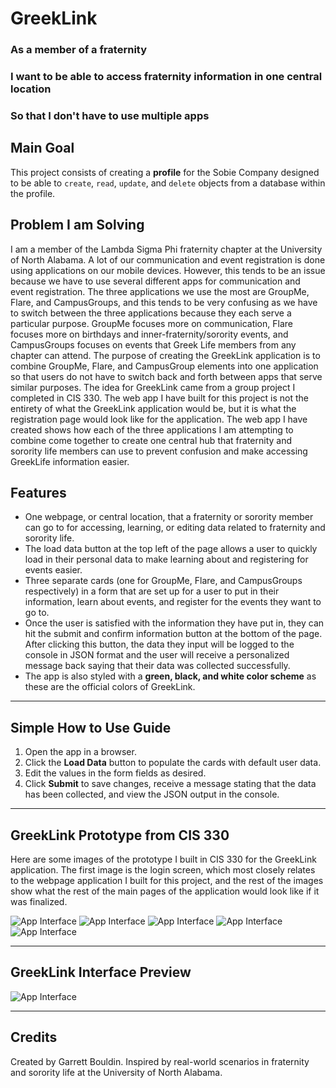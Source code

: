 # GreekLink

### As a member of a fraternity

### I want to be able to access fraternity information in one central location

### So that I don't have to use multiple apps

## Main Goal
This project consists of creating a **profile** for the Sobie Company designed to be able to `create`, `read`, `update`, and `delete` objects from a database within the profile.

## Problem I am Solving
I am a member of the Lambda Sigma Phi fraternity chapter at the University of North Alabama. A lot of our communication and event registration is done using applications on our mobile devices. However, this tends to be an issue because we have to use several different apps for communication and event registration. The three applications we use the most are GroupMe, Flare, and CampusGroups, and this tends to be very confusing as we have to switch between the three applications because they each serve a particular purpose. GroupMe focuses more on communication, Flare focuses more on birthdays and inner-fraternity/sorority events, and CampusGroups focuses on events that Greek Life members from any chapter can attend. The purpose of creating the GreekLink application is to combine GroupMe, Flare, and CampusGroup elements into one application so that users do not have to switch back and forth between apps that serve similar purposes. The idea for GreekLink came from a group project I completed in CIS 330. The web app I have built for this project is not the entirety of what the GreekLink application would be, but it is what the registration page would look like for the application. The web app I have created shows how each of the three applications I am attempting to combine come together to create one central hub that fraternity and sorority life members can use to prevent confusion and make accessing GreekLife information easier.

## Features  
* One webpage, or central location, that a fraternity or sorority member can go to for accessing, learning, or editing data related to fraternity and sorority life.  
* The load data button at the top left of the page allows a user to quickly load in their personal data to make learning about and registering for events easier. 
* Three separate cards (one for GroupMe, Flare, and CampusGroups respectively) in a form that are set up for a user to put in their information, learn about events, and register for the events they want to go to.
* Once the user is satisfied with the information they have put in, they can hit the submit and confirm information button at the bottom of the page. After clicking this button, the data they input will be logged to the console in JSON format and the user will receive a personalized message back saying that their data was collected successfully.
* The app is also styled with a **green, black, and white color scheme** as these are the official colors of GreekLink.

---

## Simple How to Use Guide
1. Open the app in a browser.  
2. Click the **Load Data** button to populate the cards with default  user data.  
3. Edit the values in the form fields as desired.  
4. Click **Submit** to save changes, receive a message stating that the data has been collected, and view the JSON output in the console.

---

## GreekLink Prototype from CIS 330
Here are some images of the prototype I built in CIS 330 for the GreekLink application. The first image is the login screen, which most closely relates to the webpage application I built for this project, and the rest of the images show what the rest of the main pages of the application would look like if it was finalized.

![App Interface](/images/greeklinkloginpage.png "GreekLink Preview")
![App Interface](/images/greeklinkhomepage.png "GreekLink Preview")
![App Interface](/images/greeklinkfratsandsororities.png "GreekLink Preview")
![App Interface](/images/greeklinkgroupmessagepage.png "GreekLink Preview")
![App Interface](/images/greeklinkcalendar.png "GreekLink Preview")

---

## GreekLink Interface Preview 
![App Interface](/images/greeklinkpreview.png "GreekLink Preview")

---

## Credits
Created by Garrett Bouldin. Inspired by real-world scenarios in fraternity and sorority life at the University of North Alabama.
